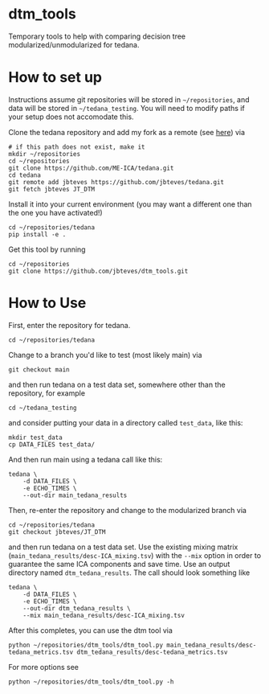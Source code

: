 # dtm_tools
Temporary tools to help with comparing decision tree modularized/unmodularized for tedana.

# How to set up
Instructions assume git repositories will be stored in `~/repositories`, and data will be stored in `~/tedana_testing`.
You will need to modify paths if your setup does not accomodate this.

Clone the tedana repository and add my fork as a remote (see [here](https://github.com/jbteves/tedana)) via

```
# if this path does not exist, make it
mkdir ~/repositories
cd ~/repositories
git clone https://github.com/ME-ICA/tedana.git
cd tedana
git remote add jbteves https://github.com/jbteves/tedana.git
git fetch jbteves JT_DTM
```

Install it into your current environment (you may want a different one than the one you have activated!)

```
cd ~/repositories/tedana
pip install -e .
```

Get this tool by running
```
cd ~/repositories
git clone https://github.com/jbteves/dtm_tools.git
```

# How to Use

First, enter the repository for tedana.
```
cd ~/repositories/tedana
```

Change to a branch you'd like to test (most likely main) via

```
git checkout main
```

and then run tedana on a test data set, somewhere other than the repository, for example

```
cd ~/tedana_testing
```

and consider putting your data in a directory called `test_data`, like this:

```
mkdir test_data
cp DATA_FILES test_data/
```

And then run main using a tedana call like this:

```
tedana \
    -d DATA_FILES \
    -e ECHO_TIMES \
    --out-dir main_tedana_results
```

Then, re-enter the repository and change to the modularized branch via

```
cd ~/repositories/tedana
git checkout jbteves/JT_DTM
```

and then run tedana on a test data set.
Use the existing mixing matrix (`main_tedana_results/desc-ICA_mixing.tsv`) with the `--mix` option in order to guarantee the same ICA components and save time.
Use an output directory named `dtm_tedana_results`.
The call should look something like

```
tedana \
    -d DATA_FILES \
    -e ECHO_TIMES \
    --out-dir dtm_tedana_results \
    --mix main_tedana_results/desc-ICA_mixing.tsv
```

After this completes, you can use the dtm tool via

```
python ~/repositories/dtm_tools/dtm_tool.py main_tedana_results/desc-tedana_metrics.tsv dtm_tedana_results/desc-tedana_metrics.tsv
```

For more options see

```
python ~/repositories/dtm_tools/dtm_tool.py -h
```
